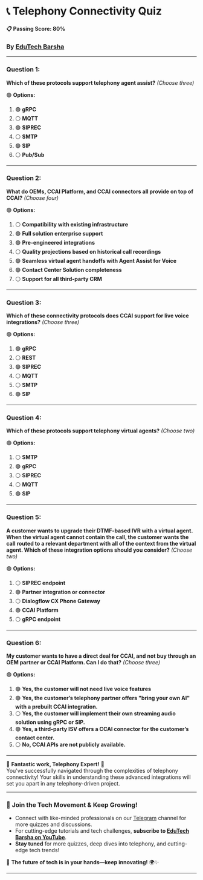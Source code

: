 # 📞 **Telephony Connectivity Quiz**  
**📋 Passing Score: 80%**  

### By [EduTech Barsha](https://www.youtube.com/@edutechbarsha)  

---

### **Question 1:**  
**Which of these protocols support telephony agent assist?** *(Choose three)*  

🟢 **Options:**  
1. 🟢 **gRPC**  
2. ⚪ **MQTT**  
3. 🟢 **SIPREC**  
4. ⚪ **SMTP**  
5. 🟢 **SIP**  
6. ⚪ **Pub/Sub**  

---

### **Question 2:**  
**What do OEMs, CCAI Platform, and CCAI connectors all provide on top of CCAI?** *(Choose four)*  

🟢 **Options:**  
1. ⚪ **Compatibility with existing infrastructure**  
2. 🟢 **Full solution enterprise support**  
3. 🟢 **Pre-engineered integrations**  
4. ⚪ **Quality projections based on historical call recordings**  
5. 🟢 **Seamless virtual agent handoffs with Agent Assist for Voice**  
6. 🟢 **Contact Center Solution completeness**  
7. ⚪ **Support for all third-party CRM**  

---

### **Question 3:**  
**Which of these connectivity protocols does CCAI support for live voice integrations?** *(Choose three)*  

🟢 **Options:**  
1. 🟢 **gRPC**  
2. ⚪ **REST**  
3. 🟢 **SIPREC**  
4. ⚪ **MQTT**  
5. ⚪ **SMTP**  
6. 🟢 **SIP**  

---

### **Question 4:**  
**Which of these protocols support telephony virtual agents?** *(Choose two)*  

🟢 **Options:**  
1. ⚪ **SMTP**  
2. 🟢 **gRPC**  
3. ⚪ **SIPREC**  
4. ⚪ **MQTT**  
5. 🟢 **SIP**  

---

### **Question 5:**  
**A customer wants to upgrade their DTMF-based IVR with a virtual agent. When the virtual agent cannot contain the call, the customer wants the call routed to a relevant department with all of the context from the virtual agent. Which of these integration options should you consider?** *(Choose two)*  

🟢 **Options:**  
1. ⚪ **SIPREC endpoint**  
2. 🟢 **Partner integration or connector**  
3. ⚪ **Dialogflow CX Phone Gateway**  
4. 🟢 **CCAI Platform**  
5. ⚪ **gRPC endpoint**  

---

### **Question 6:**  
**My customer wants to have a direct deal for CCAI, and not buy through an OEM partner or CCAI Platform. Can I do that?** *(Choose three)*  

🟢 **Options:**  
1. 🟢 **Yes, the customer will not need live voice features**  
2. 🟢 **Yes, the customer’s telephony partner offers "bring your own AI" with a prebuilt CCAI integration.**  
3. ⚪ **Yes, the customer will implement their own streaming audio solution using gRPC or SIP.**  
4. 🟢 **Yes, a third-party ISV offers a CCAI connector for the customer’s contact center.**  
5. ⚪ **No, CCAI APIs are not publicly available.**  

---

🎉 **Fantastic work, Telephony Expert!** 🎉  
You've successfully navigated through the complexities of telephony connectivity! Your skills in understanding these advanced integrations will set you apart in any telephony-driven project.  

---

### 🌟 **Join the Tech Movement & Keep Growing!**  
- Connect with like-minded professionals on our [Telegram](https://t.me/edutechbarsha) channel for more quizzes and discussions.  
- For cutting-edge tutorials and tech challenges, **subscribe to [EduTech Barsha on YouTube](https://www.youtube.com/@edutechbarsha)**.  
- **Stay tuned** for more quizzes, deep dives into telephony, and cutting-edge tech trends!  

🚀 **The future of tech is in your hands—keep innovating!** 🌍✨

---
